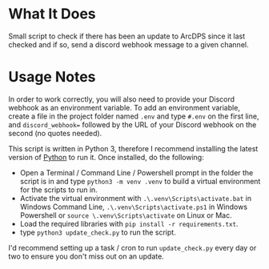 # What It Does #
Small script to check if there has been an update to ArcDPS since it last checked and if so, send a discord webhook message to a given channel.

# Usage Notes #
In order to work correctly, you will also need to provide your Discord webhook as an environment variable. To add an environment variable, create a file in the project folder named ```.env``` and type ```#.env``` on the first line, and ```discord_webhook=``` followed by the URL of your Discord webhook on the second (no quotes needed).

This script is written in Python 3, therefore I recommend installing the latest version of
 [Python](https://www.python.org/downloads/) to run it. Once installed, do the following:
 - Open a Terminal / Command Line / Powershell prompt in the folder the script is in and type ```python3 -m venv .venv``` to build a virtual environment for the scripts to run in. 
 - Activate the virtual environment with ```.\.venv\Scripts\activate.bat``` in Windows Command Line, ```.\.venv\Scripts\activate.ps1``` in Windows Powershell or ```source \.venv\Scripts\activate``` on Linux or Mac.
 - Load the required libraries with ```pip install -r requirements.txt```.
 - type ```python3 update_check.py``` to run the script.

I'd recommend setting up a task / cron to run ```update_check.py``` every day or two to ensure you don't miss out on an update.